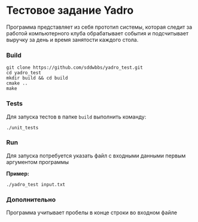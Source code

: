 # Тестовое задание Yadro 

Программа представляет из себя прототип системы,
которая следит за работой компьютерного клуба
обрабатывает события и подсчитывает выручку 
за день и время занятости каждого стола.

### Build
```shell
git clone https://github.com/sddwbbs/yadro_test.git
cd yadro_test
mkdir build && cd build
cmake ..
make
```

### Tests
Для запуска тестов в папке `build` выполнить команду:
```shell
./unit_tests
```

### Run
Для запуска потребуется указать файл с входными данными первым аргументом программы

**Пример:** 
```shell
./yadro_test input.txt
```

### Дополнительно
Программа учитывает пробелы в конце строки во входном файле 